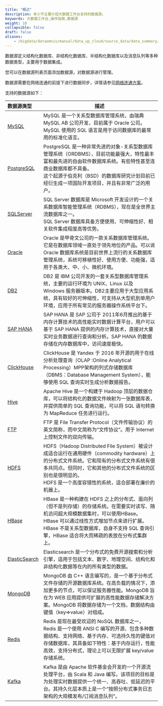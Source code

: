 ```yaml
---
title: "概述"
description: 本小节主要介绍大数据工作台支持的数据源。 
keywords: 大数据工作台,操作指南,数据源
weight: 10
collapsible: false
draft: false
aliases:
    - /bigdata/dataomnis/manual/data_up_cloud/source_data/data_summary/
---
```



数据源定义结构化数据库、非结构化数据库、半结构化数据库以及消息队列等多种数据类型，主要用于数据集成。

您可以在数据源列表页面添加数据源，对数据源进行管理。

数据源需要在网络连通的前提下进行数据同步，详情请参见[网络连通方案](../../connect/)。

支持的数据源如下：

| 数据源类型                                                   | 描述                                                         |
| :----------------------------------------------------------- | ------------------------------------------------------------ |
| [MySQL](/bigdata/dataomnis/manual/source_data/add_data/mysql) | MySQL 是一个关系型数据库管理系统，由瑞典 MySQL AB 公司开发，目前属于 Oracle 公司。<br>MySQL 使用的 SQL 语言是用于访问数据库的最常用的标准化语言。 |
| [PostgreSQL](/bigdata/dataomnis/manual/source_data/add_data/postgresql) | PostgreSQL 是一种非常先进的对象-关系型数据库管理系统（ORDBMS），目前功能最强大，特性最丰富和最先进的自由软件数据库系统。有些特性甚至连商业数据库都不具备。<br/>这个起源于伯克利（BSD）的数据库研究计划目前已经衍生成一项国际开发项目，并且有非常广泛的用户。 |
| [SQLServer](/bigdata/dataomnis/manual/source_data/add_data/sqlserver) | SQL Server 数据库是 Microsoft 开发设计的一个关系数据库智能管理系统（RDBMS），现在是全世界主流数据库之一。<br/>SQL Server 数据库具备方便使用、可伸缩性好、相关软件集成程度高等优势。 |
| [Oracle](/bigdata/dataomnis/manual/source_data/add_data/oracle) | Oracle 是甲骨文公司的一款关系数据库管理系统。它是在数据库领域一直处于领先地位的产品。可以说 Oracle 数据库系统是目前世界上流行的关系数据库管理系统，系统可移植性好、使用方便、功能强，适用于各类大、中、小、微机环境。 |
| [DB2](/bigdata/dataomnis/manual/source_data/add_data/db2)    | DB2 是 IBM 公司开发的一套关系型数据库管理系统，主要的运行环境为 UNIX、Linux 以及 Windows 服务器版本。DB2主要应用于大型应用系统，具有较好的可伸缩性，可支持从大型机到单用户环境，应用于所有常见的服务器操作系统平台下。 |
| [SAP HANA](/bigdata/dataomnis/manual/source_data/add_data/saphana) | SAP HANA 是 SAP 公司于 2011年6月推出的基于内存计算技术的高性能实时数据计算平台，用户可以基于 SAP HANA 提供的内存计算技术，直接对大量实时业务数据进行查询和分析。SAP HANA 的数据存储在内存数据库中，访问速度极快。 |
| [ClickHouse](/bigdata/dataomnis/manual/source_data/add_data/clickhouse) | ClickHouse 是 Yandex 于 2016 年开源的用于在线分析处理查询（OLAP :Online Analytical Processing）MPP架构的列式存储数据库（DBMS：Database Management System），能够使用 SQL 查询实时生成分析数据报告。 |
| [Hive](/bigdata/dataomnis/manual/source_data/add_data/hive)  | Apache Hive 是一个构建于 Hadoop 顶层的数据仓库，可以将结构化的数据文件映射为一张数据库表，并提供简单的 SQL 查询功能，可以将 SQL 语句转换为 MapReduce 任务进行运行。 |
| [FTP](/bigdata/dataomnis/manual/source_data/add_data/ftp)    | FTP 是 File Transfer Protocol（文件传输协议）的英文简称，而中文简称为“文传协议”。用于 Internet 上控制文件的双向传输。 |
| [HDFS](/bigdata/dataomnis/manual/source_data/add_data/hdfs)  | HDFS（Hadoop Distributed File System）被设计成适合运行在通用硬件（commodity hardware）上的分布式文件系统。它和现有的分布式文件系统有很多共同点。但同时，它和其他的分布式文件系统的区别也是很明显的。<br/>HDFS 是一个高度容错性的系统，适合部署在廉价的机器上。 |
| [HBase](/bigdata/dataomnis/manual/source_data/add_data/hbase) | HBase 是一种构建在 HDFS 之上的分布式、面向列（但不是列存储）的存储系统。在需要实时读写、随机访问超大规模数据集时，可以使用HBase。HBase 可以通过线性方式增加节点来进行扩展。<br/>HBase 不是关系型数据库，自身不支持 SQL 查询引擎，HBase 适合将大而稀疏的表放在分布式集群上。 |
| [ElasticSearch](/bigdata/dataomnis/manual/source_data/add_data/elasticsearch) | Elasticsearch 是一个分布式的免费开源搜索和分析引擎，适用于包括文本、数字、地理空间、结构化和非结构化数据等在内的所有类型的数据。 |
| [MongoDB](/bigdata/dataomnis/manual/source_data/add_data/mongodb) | MongoDB 由 C++ 语言编写的，是一个基于分布式文件存储的开源数据库系统。在高负载的情况下，添加更多的节点，可以保证服务器性能。MongoDB 旨在为 WEB 应用提供可扩展的高性能数据存储解决方案。MongoDB 将数据存储为一个文档，数据结构由键值（key=>value）对组成。 |
| [Redis](/bigdata/dataomnis/manual/source_data/add_data/redis) | Redis 是现在最受欢迎的 NoSQL 数据库之一，Redis 是一个使用 ANSI C 编写的开源、包含多种数据结构、支持网络、基于内存、可选持久性的键值对存储数据库，其具备如下特性：基于内存运行，性能高效，支持分布式，理论上可以无限扩展 key/value 存储系统。 |
| [Kafka](/bigdata/dataomnis/manual/source_data/add_data/kafka) | Kafka 是由 Apache 软件基金会开发的一个开源流处理平台，由 Scala 和 Java 编写。该项目的目标是为处理实时数据提供一个统一、高吞吐、低延迟的平台。其持久化层本质上是一个“按照分布式事务日志架构的大规模发布/订阅消息队列”。 |